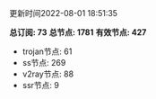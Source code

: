 更新时间2022-08-01 18:51:35

**总订阅: 73**
**总节点: 1781**
**有效节点: 427**
- trojan节点: 61
- ss节点: 269
- v2ray节点: 88
- ssr节点: 9

